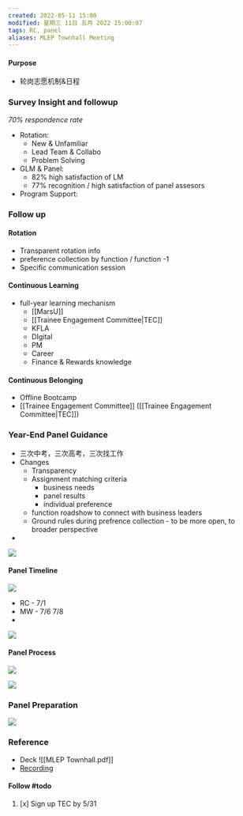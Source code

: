 ```yaml
---
created: 2022-05-11 15:00
modified: 星期三 11日 五月 2022 15:00:07
tags: RC, panel
aliases: MLEP Townhall Meeting
---
```


#### Purpose
- 轮岗志愿机制&日程

### Survey Insight and followup
*70% respondence rate*
- Rotation: 
	- New & Unfamiliar
	- Lead Team & Collabo
	- Problem Solving
- GLM & Panel: 
	- 82% high satisfaction of LM
	- 77% recognition / high satisfaction of panel assesors
- Program Support:

### Follow up
#### Rotation
- Transparent rotation info
- preference collection by function / function -1
- Specific communication session

#### Continuous Learning
- full-year learning mechanism
	- [[MarsU]]
	- [[Trainee Engagement Committee|TEC]]
	- KFLA
	- DIgital
	- PM
	- Career
	- Finance & Rewards knowledge

#### Continuous Belonging
- Offline Bootcamp
- [[Trainee Engagement Committee]] ([[Trainee Engagement Committee|TEC]])
### Year-End Panel Guidance
- 三次中考，三次高考，三次找工作
- Changes
	- Transparency
	- Assignment matching criteria
		- business needs
		- panel results
		- individual preference
	- function roadshow to connect with business leaders
	- Ground rules during prefrence collection - to be more open, to broader perspective
- 
![](https://s1.vika.cn/space/2022/05/11/972cfd771a1247faad1b84d349e0d3eb)

#### Panel Timeline
![](https://s1.vika.cn/space/2022/05/11/3d127f98d413472eab5e7f8883a7fb13)
- RC - 7/1
- MW - 7/6 7/8
- 
![](https://s1.vika.cn/space/2022/05/11/c1ef176fa2e44354a4577ba04fcc210f)


#### Panel Process
![](https://s1.vika.cn/space/2022/05/11/29320659e34f477eb4bc51b9c60de648)

![](https://s1.vika.cn/space/2022/05/11/b6dbe8d54b9b4bc5aeeadcffc2569031)


### Panel Preparation
![](https://s1.vika.cn/space/2022/05/11/365a64d3e13341499dda1d8685f0a378)



### Reference
- Deck
![[MLEP Townhall.pdf]]
- [Recording](https://mydrive.effem.com/:v:/g/personal/taylor_liu_effem_com/Edy9YxCn4RVAnONmmWzIdvsBP29cFvUVjrAEbZF_8CGJvw)

#### Follow #todo 
1. [x] Sign up TEC by 5/31